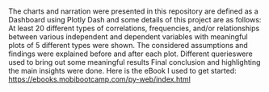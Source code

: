 # 
The charts and narration were presented in this repository are defined as a Dashboard using Plotly Dash and some details of this project are as follows: 
At least 20 different types of correlations, frequencies, and/or relationships between various independent and dependent variables with meaningful plots of 5 different types were shown. 
The considered assumptions and findings were explained before and after each plot. 
Different querieswere used to bring out some meaningful results
Final conclusion and highlighting the main insights were done. 
Here is the eBook I used to get started: https://ebooks.mobibootcamp.com/py-web/index.html
